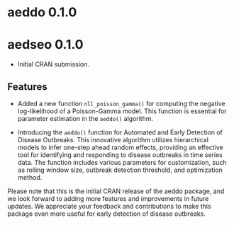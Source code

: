 # aeddo 0.1.0

# aedseo 0.1.0

* Initial CRAN submission.

## Features

- Added a new function `nll_poisson_gamma()` for computing the negative log-likelihood of a Poisson-Gamma model. This function is essential for parameter estimation in the `aeddo()` algorithm.

- Introducing the `aeddo()` function for Automated and Early Detection of Disease Outbreaks. This innovative algorithm utilizes hierarchical models to infer one-step ahead random effects, providing an effective tool for identifying and responding to disease outbreaks in time series data. The function includes various parameters for customization, such as rolling window size, outbreak detection threshold, and optimization method.

Please note that this is the initial CRAN release of the aeddo package, and we look forward to adding more features and improvements in future updates. We appreciate your feedback and contributions to make this package even more useful for early detection of disease outbreaks.
